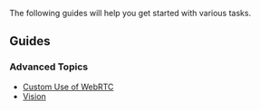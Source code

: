 The following guides will help you get started with various tasks.

## Guides

### Advanced Topics
- [Custom Use of WebRTC](./using-webrtc-for-custom-applications.md)
- [Vision](./vision.md)



